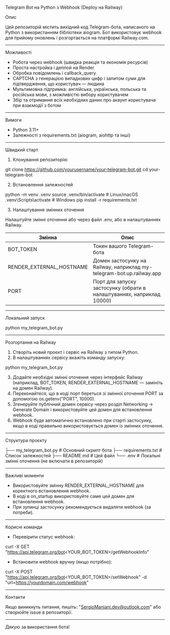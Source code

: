 Telegram Bot на Python з Webhook (Deploy на Railway)

Опис

Цей репозиторій містить вихідний код Telegram-бота, написаного на Python з використанням бібліотеки aiogram. Бот використовує webhook для прийому оновлень і розгортається на платформі Railway.com.

---

Можливості

- Робота через webhook (швидка реакція та економія ресурсів)
- Проста настройка і деплой на Render
- Обробка повідомлень і callback_query
- CAPTCHA з генерацією випадкових цифр і запитом суми для підтвердження, що користувач — людина
- Мультимовна підтримка: англійська, українська, польська та російська мови, з можливістю вибору користувачем
- Збір та отримання всіх необхідних даних про акаунт користувача при взаємодії з ботом

---

Вимоги

- Python 3.11+
- Залежності з requirements.txt (aiogram, aiohttp та інші)

---

Швидкий старт

1. Клонування репозиторію

git clone https://github.com/yourusername/your-telegram-bot.git
cd your-telegram-bot

2. Встановлення залежностей

python -m venv .venv
source .venv/bin/activate  # Linux/macOS
.venv\Scripts\activate     # Windows
pip install -r requirements.txt

3. Налаштування змінних оточення

Налаштуйте змінні оточення або через файл .env, або в налаштуваннях Railway.

Змінна                  | Опис
------------------------|-----------------------------------------------------------
BOT_TOKEN               | Токен вашого Telegram-бота
RENDER_EXTERNAL_HOSTNAME | Домен застосунку на Railway, наприклад my-telegram-bot.up.railway.app
PORT                    | Порт для запуску застосунку (обрати в налаштуваннях, наприклад 10000)

---

Локальний запуск

python my_telegram_bot.py

---

Розгортання на Railway

1. Створіть новий проєкт і сервіс на Railway з типом Python.
2. В налаштуваннях сервісу вкажіть команду запуску:

python my_telegram_bot.py

3. Додайте необхідні змінні оточення через інтерфейс Railway (наприклад, BOT_TOKEN, RENDER_EXTERNAL_HOSTNAME — замініть на домен Railway).
4. Переконайтеся, що в коді порт береться зі змінної оточення PORT за допомогою os.getenv("PORT", 10000).
5. Згенеруйте публічний домен сервісу через розділ Networking → Generate Domain і використовуйте цей домен для встановлення webhook.
6. Webhook буде автоматично встановлено при старті застосунку, якщо в коді правильно використовується домен із змінних оточення.

---

Структура проєкту

├── my_telegram_bot.py   # Основний скрипт бота
├── requirements.txt     # Список залежностей
├── README.md            # Цей файл
└── .env                 # Локальні змінні оточення (не включати в репозиторій)

---

Важливі моменти

- Використовуйте змінну RENDER_EXTERNAL_HOSTNAME для коректного встановлення webhook.
- В коді в on_startup використовуйте саме цей домен для встановлення webhook.
- При зупинці застосунку рекомендується видаляти webhook (за потреби).

---

Корисні команди

- Перевірити статус webhook:

curl -X GET "https://api.telegram.org/bot<YOUR_BOT_TOKEN>/getWebhookInfo"

- Встановити webhook вручну (якщо потрібно):

curl -X POST "https://api.telegram.org/bot<YOUR_BOT_TOKEN>/setWebhook" -d "url=https://yourdomain.com/webhook"

---

Контакти

Якщо виникнуть питання, пишіть: "SergioManiani.dev@outlook.com" або створюйте issue в репозиторії.

---

Дякую за використання бота!
